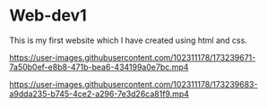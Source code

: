 # Web-dev1
This is my first website which I have created using html and css.


https://user-images.githubusercontent.com/102311178/173239671-7a50b0ef-e8b8-471b-bea6-434199a0e7bc.mp4




https://user-images.githubusercontent.com/102311178/173239683-a9dda235-b745-4ce2-a296-7e3d26ca81f9.mp4

